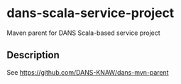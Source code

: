 dans-scala-service-project
==========================

Maven parent for DANS Scala-based service project

Description
-----------
See https://github.com/DANS-KNAW/dans-mvn-parent

